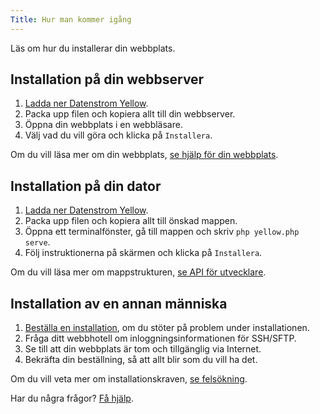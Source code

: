 ```yaml
---
Title: Hur man kommer igång
---
```

Läs om hur du installerar din webbplats.

## Installation på din webbserver

1. [Ladda ner Datenstrom Yellow](https://github.com/datenstrom/yellow/archive/main.zip).
2. Packa upp filen och kopiera allt till din webbserver. 
3. Öppna din webbplats i en webbläsare.
4. Välj vad du vill göra och klicka på `Installera`.

Om du vill läsa mer om din webbplats, [se hjälp för din webbplats](.).

## Installation på din dator

1. [Ladda ner Datenstrom Yellow](https://github.com/datenstrom/yellow/archive/main.zip).
2. Packa upp filen och kopiera allt till önskad mappen.
3. Öppna ett terminalfönster, gå till mappen och skriv `php yellow.php serve`.
5. Följ instruktionerna på skärmen och klicka på `Installera`.

Om du vill läsa mer om mappstrukturen, [se API för utvecklare](api-for-developers).

## Installation av en annan människa

1. [Beställa en installation](https://datenstrom.se/sv/contact/), om du stöter på problem under installationen.
2. Fråga ditt webbhotell om inloggningsinformationen för SSH/SFTP.
3. Se till att din webbplats är tom och tillgänglig via Internet.
4. Bekräfta din beställning, så att allt blir som du vill ha det.

Om du vill veta mer om installationskraven, [se felsökning](troubleshooting).

Har du några frågor? [Få hjälp](.).
